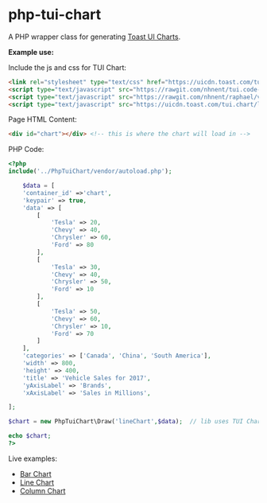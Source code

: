 # php-tui-chart
A PHP wrapper class for generating <a href="https://nhnent.github.io/tui.chart/latest/tutorial-example03-01-line-chart-basic.html">Toast UI Charts</a>.

**Example use:**

Include the js and css for TUI Chart:

```html
<link rel="stylesheet" type="text/css" href="https://uicdn.toast.com/tui.chart/latest/tui-chart.min.css" />
<script type="text/javascript" src="https://rawgit.com/nhnent/tui.code-snippet/v1.3.0/dist/tui-code-snippet.js"></script>
<script type="text/javascript" src="https://rawgit.com/nhnent/raphael/v2.2.0b/raphael.js"></script>
<script type="text/javascript" src="https://uicdn.toast.com/tui.chart/latest/tui-chart.min.js"></script>
```


Page HTML Content:
```html
<div id="chart"></div> <!-- this is where the chart will load in -->
```
PHP Code:

```php
<?php 
include('../PhpTuiChart/vendor/autoload.php');

    $data = [
    'container_id' =>'chart',
    'keypair' => true,
    'data' => [
        [
            'Tesla' => 20,
            'Chevy' => 40,
            'Chrysler' => 60,
            'Ford' => 80
        ],
        [
            'Tesla' => 30,
            'Chevy' => 40,
            'Chrysler' => 50,
            'Ford' => 10
        ],
        [
            'Tesla' => 50,
            'Chevy' => 60,
            'Chrysler' => 10,
            'Ford' => 70
        ]
    ],
    'categories' => ['Canada', 'China', 'South America'],
    'width' => 800,
    'height' => 400,
    'title' => 'Vehicle Sales for 2017',
    'yAxisLabel' => 'Brands',
    'xAxisLabel' => 'Sales in Millions',

];

$chart = new PhpTuiChart\Draw('lineChart',$data);  // lib uses TUI Chart names: lineChart, barChart, columnChart

echo $chart;
?>
```

Live examples:
* <a href="http://projects.kojiflowers.com/php-tui-chart/examples/bar-chart.php">Bar Chart</a>
* <a href="http://projects.kojiflowers.com/php-tui-chart/examples/line-chart.php">Line Chart</a>
* <a href="http://projects.kojiflowers.com/php-tui-chart/examples/column-chart.php">Column Chart</a>

